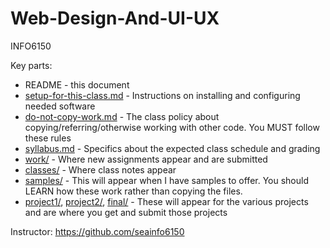 # Web-Design-And-UI-UX
INFO6150

Key parts:
- README - this document
- [setup-for-this-class.md](setup-for-this-class.md) - Instructions on installing and configuring needed software
- [do-not-copy-work.md](do-not-copy-work.md) - The class policy about copying/referring/otherwise working with other code. You MUST follow these rules
- [syllabus.md](syllabus.md) - Specifics about the expected class schedule and grading
- [work/](work/) - Where new assignments appear and are submitted
- [classes/](classes/) - Where class notes appear
- [samples/](samples/) - This will appear when I have samples to offer. You should LEARN how these work rather than copying the files.
- [project1/](project1/), [project2/](project2/), [final/](final/) - These will appear for the various projects and are where you get and submit those projects

Instructor:
https://github.com/seainfo6150